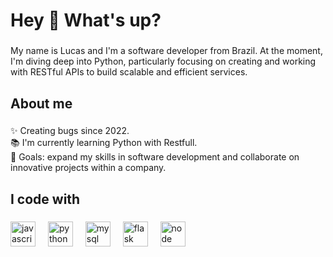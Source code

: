 <h1 align="left">Hey 👋 What's up?</h1>

###

<p align="left">My name is Lucas and I'm a software developer from Brazil. At the moment, I'm diving deep into Python, particularly focusing on creating and working with RESTful APIs to build scalable and efficient services.</p>

###

<h2 align="left">About me</h2>

###

<p align="left">✨ Creating bugs since 2022.<br>📚 I'm currently learning Python with Restfull.<br>🎯 Goals: expand my skills in software development and collaborate on innovative projects within a company.</p>

###

<h2 align="left">I code with</h2>

###

<div align="left">
  <img src="https://cdn.jsdelivr.net/gh/devicons/devicon/icons/javascript/javascript-original.svg" height="40" alt="javascript logo"  />
  <img width="12" />
  <img src="https://cdn.jsdelivr.net/gh/devicons/devicon/icons/python/python-original.svg" height="40" alt="python logo"  />
  <img width="12" />
  <img src="https://cdn.jsdelivr.net/gh/devicons/devicon/icons/mysql/mysql-original.svg" height="40" alt="mysql logo"  />
  <img width="12" />
  <img src="https://cdn.jsdelivr.net/gh/devicons/devicon/icons/flask/flask-original-wordmark.svg" height="40" alt="flask logo"  />
  <img width="12" />
  <img src="https://cdn.jsdelivr.net/gh/devicons/devicon/icons/nodejs/nodejs-original-wordmark.svg" height="40" alt="node logo"
</div>

###

